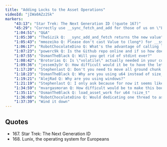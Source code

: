 ```yaml
---
title: "Adding Locks to the Asset Operations"
videoId: "jIWa0AZz2Sk"
markers:
    "43:13": "Star Trek: The Next Generation ID (!quote 167)"
    "45:29": "Correctly use __sync_fetch_and_add for those of us on \"Lunix\" (!quote 168)"
    "1:04:51": "Q&A"
    "1:05:30": "TheSizik Q: __sync_add_and_fetch returns the new value"
    "1:05:43": "mmozeiko Q: Please don't cast Value to (long*) for __sync_fetch_and_add, it will generate wrong code on 64-bit Linux/OSX"
    "1:06:17": "RobotChocolateDino Q: What's the advantage of calling load bitmaps from other threads? Wouldn't it be better to just have PushBitmap fail when called from other threads so that there are no assets missing from the ground chunks and so that all the bitmap memory could be acquired on the main thread? The ground chunks could probably wait one frame to have their assets loaded if they are prefetched ahead of time"
    "1:07:23": "powerc9k Q: Is the Github repo online and if so how does one gain access?"
    "1:07:55": "OsmanTheBlack Q: Will you get rid of stdint ever?"
    "1:08:42": "Brotorias Q: Is \"volatile\" actually needed in your compare-and-exchange?"
    "1:09:36": "jessem3y3r Q: How difficult would it be to have the letter particles fall independently of the hero?"
    "1:17:20": "Stephenlast Q: Don't you need to move all ground chunk work into the separate thread? ATM it looks like it's only actually doing render to output in the task"
    "1:18:23": "OsmanTheBlack Q: Why are you using u64 instead of size_t for buffer sizes?"
    "1:19:21": "AlejRad Q: Why are you using windows?"
    "1:21:19": "Stephenlast Q: I only ask because for now it seems like you will be stalling for that LoadBitmap on the main thread"
    "1:34:59": "mvargasmoran Q: How difficult would be to make this boot alone in a Raspberry Pi or something like that?"
    "1:35:11": "OsmanTheBlack Q: load_asset_work for u64 !size_t"
    "1:36:08": "RobotChocolateDino Q: Would dedicating one thread to asset loaded which has an atomic queue be a bad idea?"
    "1:37:39": "Wind it down"
---
```


## Quotes 

* 167\. Star Trek: The Next Generation ID
* 168\. Lunix, the operating system for Europeans
